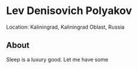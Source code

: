# Lev Denisovich Polyakov

Location: Kaliningrad, Kaliningrad Oblast, Russia

## About

Sleep is a luxury good. Let me have some
